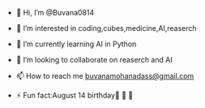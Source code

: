 - 👋 Hi, I’m @Buvana0814
- 👀 I’m interested in coding,cubes,medicine,AI,reaserch
- 🌱 I’m currently learning AI in Python
- 💞️ I’m looking to collaborate on reaserch and AI 
- 📫 How to reach me buvanamohanadass@gmail.com

- ⚡ Fun fact:August 14 birthday🎂 🎉 🥳

<!---
Buvana0814/Buvana0814 is a ✨ special ✨ repository because its `README.md` (this file) appears on your GitHub profile.
You can click the Preview link to take a look at your changes.
--->
